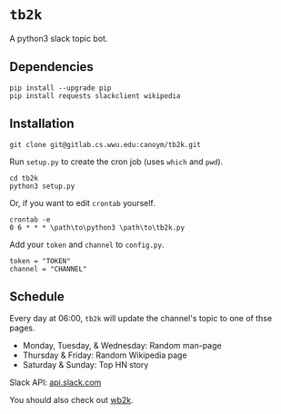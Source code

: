 # `tb2k`

A python3 slack topic bot.

## Dependencies

```
pip install --upgrade pip
pip install requests slackclient wikipedia
```

## Installation

```
git clone git@gitlab.cs.wwu.edu:canoym/tb2k.git
```
Run `setup.py` to create the cron job (uses `which` and `pwd`).
```
cd tb2k
python3 setup.py
```
Or, if you want to edit `crontab` yourself.
```
crontab -e
0 6 * * * \path\to\python3 \path\to\tb2k.py
```
Add your `token` and `channel` to `config.py`.
```
token = "TOKEN"
channel = "CHANNEL"
```
## Schedule
Every day at 06:00, `tb2k` will update the channel's topic
to one of thse pages.
* Monday, Tuesday, & Wednesday: Random man-page
* Thursday & Friday: Random Wikipedia page
* Saturday & Sunday: Top HN story

Slack API: [api.slack.com](//api.slack.com/)

You should also check out [wb2k](http://www.github.com/reillysiemens/wb2k/).

